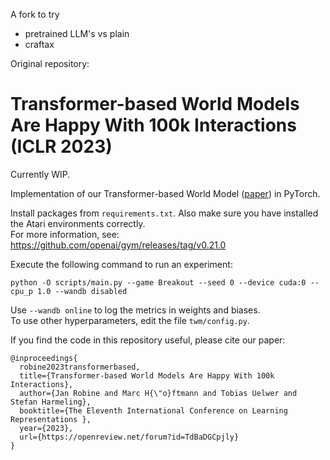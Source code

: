 A fork to try
- pretrained LLM's vs plain
- craftax

Original repository:
# Transformer-based World Models Are Happy With 100k Interactions (ICLR 2023)

Currently WIP.

Implementation of our Transformer-based World Model ([paper](https://openreview.net/pdf?id=TdBaDGCpjly)) in PyTorch.

Install packages from `requirements.txt`. Also make sure you have installed the Atari environments correctly.  
For more information, see: https://github.com/openai/gym/releases/tag/v0.21.0

Execute the following command to run an experiment:  
```
python -O scripts/main.py --game Breakout --seed 0 --device cuda:0 --cpu_p 1.0 --wandb disabled 
```

Use `--wandb online` to log the metrics in weights and biases.  
To use other hyperparameters, edit the file `twm/config.py`.

If you find the code in this repository useful, please cite our paper:
```
@inproceedings{
  robine2023transformerbased,
  title={Transformer-based World Models Are Happy With 100k Interactions},
  author={Jan Robine and Marc H{\"o}ftmann and Tobias Uelwer and Stefan Harmeling},
  booktitle={The Eleventh International Conference on Learning Representations },
  year={2023},
  url={https://openreview.net/forum?id=TdBaDGCpjly}
}
```
